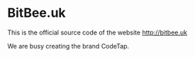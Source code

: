 # BitBee.uk

This is the official source code of the website http://bitbee.uk

We are busy creating the brand CodeTap.

